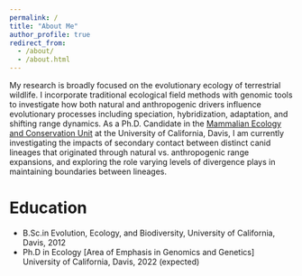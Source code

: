 ```yaml
---
permalink: /
title: "About Me"
author_profile: true
redirect_from: 
  - /about/
  - /about.html
---
```


My research is broadly focused on the evolutionary ecology of terrestrial wildlife. I incorporate traditional ecological field methods with genomic tools to investigate how both natural and anthropogenic drivers influence evolutionary processes including speciation, hybridization, adaptation, and shifting range dynamics. As a Ph.D. Candidate in the [Mammalian Ecology and Conservation Unit](https://mecu.ucdavis.edu) at the University of California, Davis, I am currently investigating the impacts of secondary contact between distinct canid lineages that originated through natural vs. anthropogenic range expansions, and exploring the role varying levels of divergence plays in maintaining boundaries between lineages. 

# Education
* B.Sc.in Evolution, Ecology, and Biodiversity, University of California, Davis, 2012
* Ph.D in Ecology [Area of Emphasis in Genomics and Genetics]  University of California, Davis, 2022 (expected)

